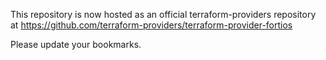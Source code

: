 This repository is now hosted as an official terraform-providers repository at https://github.com/terraform-providers/terraform-provider-fortios

Please update your bookmarks.
